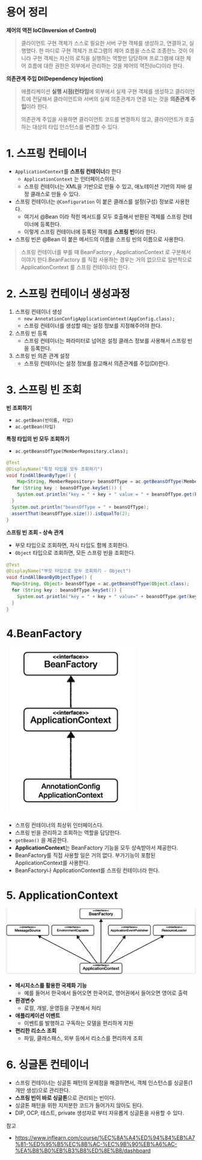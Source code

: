 # 용어 정리

**제어의 역전 IoC(Inversion of Control)**

> 클라이언트 구현 객체가 스스로 필요한 서버 구현 객체를 생성하고, 연결하고, 실행했다. 한 마디로 구현 객체가 프로그램의 제어 흐름을 스스로 조종한느 것이 아니라 구현 객체는 자신의 로직을 실행하는 역할만 담당하며 프로그램에 대한 제어 흐름에 대한 권한은 외부에서 관리하는 것을 제어의 역전(IoC)이라 한다.

**의존관계 주입 DI(Dependency Injection)**

> 애플리케이션 **실행 시점(런타임**에 외부에서 실제 구현 객체를 생성하고 클라이언트에 전달해서 클라이언트와 서버의 실제 의존관계가 연결 되는 것을 **의존관계 주입**이라 한다.
>
> 의존관계 주입을 사용하면 클라이언트 코드를 변경하지 않고, 클라이언트가 호출하는 대상의 타입 인스턴스를 변경할 수 있다.



# 1. 스프링 컨테이너

* `ApplicationContext`를 **스프링 컨테이너**라 한다
  * `ApplicationContext` 는 인터페이스이다.
  * 스프링 컨테이너는 XML을 기반으로 만들 수 있고, 애노테이션 기반의 자바 설정 클래스로 만들 수 있다.
* 스프링 컨테이너는 `@Configuration` 이 붙은  클래스를 설정(구성) 정보로 사용한다. 
  * 여기서 @Bean 이라 적힌 메서드를 모두 호출해서 반환된 객체를 스프링 컨테이너에 등록한다. 
  * 이렇게 스프링 컨테이너에 등록된 객체를 **스프링 빈**이라 한다.
* 스프링 빈은 @Bean 이 붙은 메서드의 이름을 스프링 빈의 이름으로 사용한다.

> 스프링 컨테이너를 부를 때 BeanFactory , ApplicationContext 로 구분해서 이야기 한다.BeanFactory 를 직접 사용하는 경우는 거의 없으므로 일반적으로 ApplicationContext 를 스프링 컨테이너라 한다.

# 2. 스프링 컨테이너 생성과정

1. 스프링 컨테이너 생성
   * `new AnnotationConfigApplicationContext(AppConfig.class);`	
   * 스프링 컨테이너를 생성할 때는 설정 정보를 지정해주어야 한다.					 		 		
2. 스프링 빈 등록
   * 스프링 컨테이너는 파라미터로 넘어온 설정 클래스 정보를 사용해서 스프링 빈을 등록한다.
3. 스프링 빈 의존 관계 설정
   * 스프링 컨테이너는 설정 정보를 참고해서 의존관계를 주입(DI)한다.



# 3. 스프링 빈 조회

**빈 조회하기**

* `ac.getBean(빈이름, 타입)`
* `ac.getBean(타입)`



**특정 타입의 빈 모두 조회하기**

* `ac.getBeansOfType(MemberRepository.class);`

```java
@Test
@DisplayName("특정 타입을 모두 조회하기")
void findAllBeanByType() {
	Map<String, MemberRepository> beansOfType = ac.getBeansOfType(MemberRepository.class);
  for (String key : beansOfType.keySet()) {
    System.out.println("key = " + key + " value = " + beansOfType.get(key));
  }
  System.out.println("beansOfType = " + beansOfType);
  assertThat(beansOfType.size()).isEqualTo(2);
}
```



**스프링 빈 조회 - 상속 관계**

* 부모 타입으로 조회하면, 자식 타입도 함께 조회한다.
* `Object` 타입으로 조회하면, 모든 스프링 빈을 조회한다.

```java
@Test
@DisplayName("부모 타입으로 모두 조회하기 - Object")
void findAllBeanByObjectType() {
  Map<String, Object> beansOfType = ac.getBeansOfType(Object.class);
  for (String key : beansOfType.keySet()) {
    System.out.println("key = " + key + " value=" + beansOfType.get(key));
  }
}
```

# 4.BeanFactory

![image-20210915203748366](./images/bean-factory.png)

* 스프링 컨테이너의 최상위 인터페이스다.
* 스프링 빈을 관리하고 조회하는 역할을 담당한다.
* `getBean()` 을 제공한다.
* **ApplicationContext**는 BeanFactory 기능을 모두 상속받아서 제공한다.
* BeanFactory를 직접 사용할 일은 거의 없다. 부가기능이 포함된 ApplicationContext를 사용한다.
* BeanFactory나 ApplicationContext를 스프링 컨테이너라 한다.



# 5. ApplicationContext

![image-20210915203855032](./images/applcation-context.png)

* **메시지소스를 활용한 국제화 기능**
  * 예를 들어서 한국에서 들어오면 한국어로, 영어권에서 들어오면 영어로 출력 
* **환경변수**
  * 로컬, 개발, 운영등을 구분해서 처리 
* **애플리케이션 이벤트**
  * 이벤트를 발행하고 구독하는 모델을 편리하게 지원
* **편리한 리소스 조회**
  * 파일, 클래스패스, 외부 등에서 리소스를 편리하게 조회



# 6. 싱글톤 컨테이너

* 스프링 컨테이너는 싱글톤 패턴의 문제점을 해결하면서, 객체 인스턴스를 싱글톤(1개만 생성)으로 관리한다.
* **스프링 빈이 바로 싱글톤**으로 관리되는 빈이다.
* 싱글톤 패턴을 위한 지저분한 코드가 들어가지 않아도 된다.
* DIP, OCP, 테스트, private 생성자로 부터 자유롭게 싱글톤을 사용할 수 있다.



참고

* https://www.inflearn.com/course/%EC%8A%A4%ED%94%84%EB%A7%81-%ED%95%B5%EC%8B%AC-%EC%9B%90%EB%A6%AC-%EA%B8%B0%EB%B3%B8%ED%8E%B8/dashboard